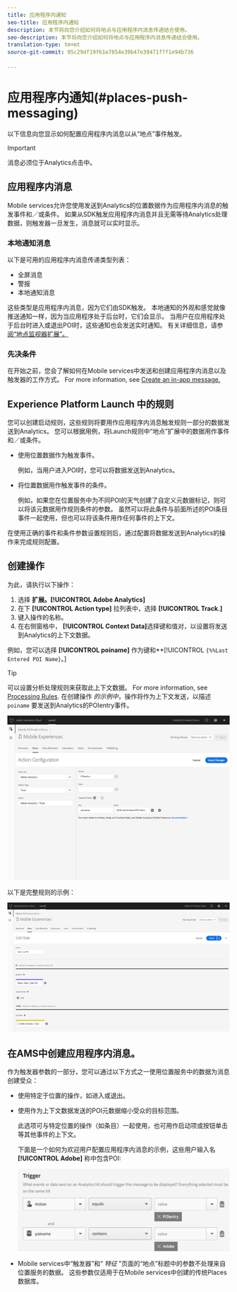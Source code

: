 ```yaml
---
title: 应用程序内通知
seo-title: 应用程序内通知
description: 本节将向您介绍如何将地点与应用程序内消息传递结合使用。
seo-description: 本节将向您介绍如何将地点与应用程序内消息传递结合使用。
translation-type: tm+mt
source-git-commit: 95c29df19f61e7854e39b47e39471f7f1e94b736

---
```



# 应用程序内通知(#places-push-messaging)

以下信息向您显示如何配置应用程序内消息以从“地点”事件触发。

>[!IMPORTANT]
>
>消息必须位于Analytics点击中。

## 应用程序内消息

Mobile services允许您使用发送到Analytics的位置数据作为应用程序内消息的触发事件和／或条件。 如果从SDK触发应用程序内消息并且无需等待Analytics处理数据，则触发器一旦发生，消息就可以实时显示。

### 本地通知消息

以下是可用的应用程序内消息传递类型列表：

* 全屏消息
* 警报
* 本地通知消息

这些类型是应用程序内消息，因为它们由SDK触发。 本地通知的外观和感觉就像推送通知一样，因为当应用程序处于后台时，它们会显示。 当用户在应用程序处于后台时进入或退出POI时，这些通知也会发送实时通知。 有关详细信息，请参 [阅“地点监视器扩展”。](/help/places-ext-aep-sdks/places-monitor-extension/places-monitor-extension.md)

### 先决条件

在开始之前，您会了解如何在Mobile services中发送和创建应用程序内消息以及触发器的工作方式。 For more information, see [Create an in-app message.](https://docs.adobe.com/content/help/en/mobile-services/using/messaging-ug/inapp-messages/t-in-app-message.html)

##  Experience Platform Launch 中的规则

您可以创建启动规则，这些规则将要用作应用程序内消息触发规则一部分的数据发送到Analytics。 您可以根据用例，将Launch规则中“地点”扩展中的数据用作事件和／或条件。

* 使用位置数据作为触发事件。

   例如，当用户进入POI时，您可以将数据发送到Analytics。

* 将位置数据用作触发事件的条件。

   例如，如果您在位置服务中为不同POI的天气创建了自定义元数据标记，则可以将该元数据用作规则条件的参数。 虽然可以将此条件与前面所述的POI条目事件一起使用，但也可以将该条件用作任何事件的上下文。

在使用正确的事件和条件参数设置规则后，通过配置将数据发送到Analytics的操作来完成规则配置。

## 创建操作

为此，请执行以下操作：

1. 选择 **扩展。[!UICONTROL Adobe Analytics]**
1. 在下 **[!UICONTROL Action type]** 拉列表中，选择 **[!UICONTROL Track.]**
1. 键入操作的名称。
1. 在右侧窗格中， **[!UICONTROL Context Data]**&#x200B;选择键和值对，以设置将发送到Analytics的上下文数据。

例如，您可以选择 **[!UICONTROL poiname]** 作为键和**[!UICONTROL `{%%Last Entered POI Name}`。]

>[!TIP]
>
>可以设置分析处理规则来获取此上下文数据。 For more information, see [Processing Rules](https://docs.adobe.com/content/help/en/analytics/implementation/analytics-basics/ref-processing-rules.html). 在创建操作 *的示例中*，操作将作为上下文发送，以描述 `poiname` 要发送到Analytics的POIentry事件。

![创建操作](/help/assets/configure-action.png)

以下是完整规则的示例：

![完整规则](/help/assets/create-a-rule.png)

## 在AMS中创建应用程序内消息。

作为触发器参数的一部分，您可以通过以下方式之一使用位置服务中的数据为消息创建受众：

* 使用特定于位置的操作，如进入或退出。
* 使用作为上下文数据发送的POI元数据缩小受众的目标范围。

   此选项可与特定位置的操作（如条目）一起使用，也可用作启动项或按钮单击等其他事件的上下文。

   下面是一个如何为欢迎用户配置应用程序内消息的示例，这些用户输入名 **[!UICONTROL Adobe]** 称中包含POI:

   ![触发参数](/help/assets/trigger-parameters.png)

* Mobile services中“触发器”和“ *特征* ”页面的“地点”标题中的参数不处理来自位置服务的数据。 这些参数仅适用于在Mobile services中创建的传统Places数据库。